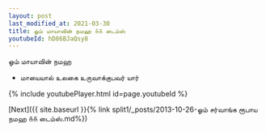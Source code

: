 ```yaml
---
layout: post
last_modified_at: 2021-03-30
title: ஓம் மாயாவின் நமஹ ௧௧ டைம்ஸ்
youtubeId: hD86BJaQsy8
---
```

 
 
 ஓம் மாயாவின் நமஹ  
 
 -  மாயையால் உலகை உருவாக்குபவர் யார் 
 
  
 
  
 
 
 
 
 
 


{% include youtubePlayer.html id=page.youtubeId %}
 
[Next]({{ site.baseurl }}{% link  split1/_posts/2013-10-26-ஓம் சர்வாங்க ரூபாய நமஹ ௧௧ டைம்ஸ்.md%})
 
